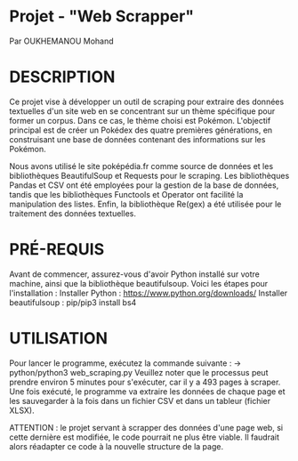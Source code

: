 # Projet - "Web Scrapper"

Par OUKHEMANOU Mohand

# DESCRIPTION

Ce projet vise à développer un outil de scraping pour extraire des données textuelles d'un site web en se concentrant sur un thème spécifique pour former un corpus. Dans ce cas, le thème choisi est Pokémon. L'objectif principal est de créer un Pokédex des quatre premières générations, en construisant une base de données contenant des informations sur les Pokémon.

Nous avons utilisé le site poképédia.fr comme source de données et les bibliothèques BeautifulSoup et Requests pour le scraping. Les bibliothèques Pandas et CSV ont été employées pour la gestion de la base de données, tandis que les bibliothèques Functools et Operator ont facilité la manipulation des listes. Enfin, la bibliothèque Re(gex) a été utilisée pour le traitement des données textuelles.

# PRÉ-REQUIS

Avant de commencer, assurez-vous d'avoir Python installé sur votre machine, ainsi que la bibliothèque beautifulsoup. 
Voici les étapes pour l'installation :
    Installer Python : https://www.python.org/downloads/
    Installer beautifulsoup : pip/pip3 install bs4  
    
# **UTILISATION**

Pour lancer le programme, exécutez la commande suivante :
    -> python/python3 web_scraping.py
Veuillez noter que le processus peut prendre environ 5 minutes pour s'exécuter, car il y a 493 pages à scraper. Une fois exécuté, le programme va extraire les données de chaque page et les sauvegarder à la fois dans un fichier CSV et dans un tableur (fichier XLSX).

ATTENTION : le projet servant à scrapper des données d'une page web, si cette dernière est modifiée, le code pourrait ne plus être viable. Il faudrait alors réadapter ce code à la nouvelle structure de la page. 
